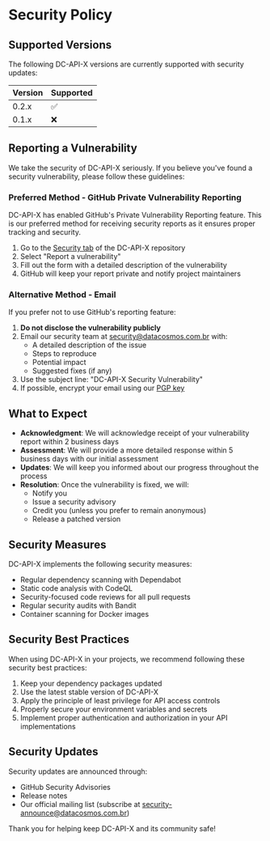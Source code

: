 # Security Policy

## Supported Versions

The following DC-API-X versions are currently supported with security updates:

| Version | Supported          |
| ------- | ------------------ |
| 0.2.x   | :white_check_mark: |
| 0.1.x   | :x:                |

## Reporting a Vulnerability

We take the security of DC-API-X seriously. If you believe you've found a security vulnerability, please follow these guidelines:

### Preferred Method - GitHub Private Vulnerability Reporting

DC-API-X has enabled GitHub's Private Vulnerability Reporting feature. This is our preferred method for receiving security reports as it ensures proper tracking and security.

1. Go to the [Security tab](https://github.com/datacosmos-br/dc-api-x/security) of the DC-API-X repository
2. Select "Report a vulnerability"
3. Fill out the form with a detailed description of the vulnerability
4. GitHub will keep your report private and notify project maintainers

### Alternative Method - Email

If you prefer not to use GitHub's reporting feature:

1. **Do not disclose the vulnerability publicly**
2. Email our security team at <security@datacosmos.com.br> with:
   - A detailed description of the issue
   - Steps to reproduce
   - Potential impact
   - Suggested fixes (if any)
3. Use the subject line: "DC-API-X Security Vulnerability"
4. If possible, encrypt your email using our [PGP key](https://datacosmos.com.br/keys/security-pgp-key.txt)

## What to Expect

- **Acknowledgment**: We will acknowledge receipt of your vulnerability report within 2 business days
- **Assessment**: We will provide a more detailed response within 5 business days with our initial assessment
- **Updates**: We will keep you informed about our progress throughout the process
- **Resolution**: Once the vulnerability is fixed, we will:
  - Notify you
  - Issue a security advisory
  - Credit you (unless you prefer to remain anonymous)
  - Release a patched version

## Security Measures

DC-API-X implements the following security measures:

- Regular dependency scanning with Dependabot
- Static code analysis with CodeQL
- Security-focused code reviews for all pull requests
- Regular security audits with Bandit
- Container scanning for Docker images

## Security Best Practices

When using DC-API-X in your projects, we recommend following these security best practices:

1. Keep your dependency packages updated
2. Use the latest stable version of DC-API-X
3. Apply the principle of least privilege for API access controls
4. Properly secure your environment variables and secrets
5. Implement proper authentication and authorization in your API implementations

## Security Updates

Security updates are announced through:

- GitHub Security Advisories
- Release notes
- Our official mailing list (subscribe at <security-announce@datacosmos.com.br>)

Thank you for helping keep DC-API-X and its community safe!
